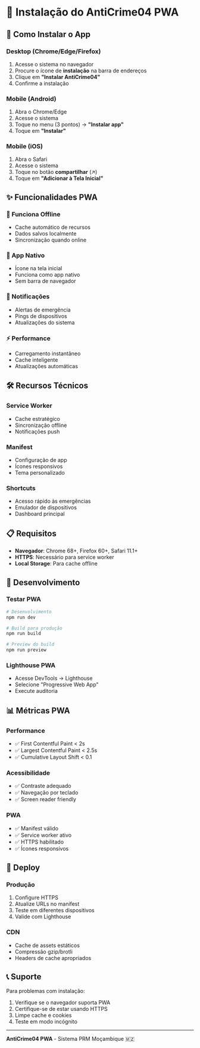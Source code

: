 # 📱 Instalação do AntiCrime04 PWA

## 🎯 **Como Instalar o App**

### **Desktop (Chrome/Edge/Firefox)**
1. Acesse o sistema no navegador
2. Procure o ícone de **instalação** na barra de endereços
3. Clique em **"Instalar AntiCrime04"**
4. Confirme a instalação

### **Mobile (Android)**
1. Abra o Chrome/Edge
2. Acesse o sistema
3. Toque no menu (3 pontos) → **"Instalar app"**
4. Toque em **"Instalar"**

### **Mobile (iOS)**
1. Abra o Safari
2. Acesse o sistema
3. Toque no botão **compartilhar** (↗️)
4. Toque em **"Adicionar à Tela Inicial"**

## ✨ **Funcionalidades PWA**

### **🔄 Funciona Offline**
- Cache automático de recursos
- Dados salvos localmente
- Sincronização quando online

### **📱 App Nativo**
- Ícone na tela inicial
- Funciona como app nativo
- Sem barra de navegador

### **🔔 Notificações**
- Alertas de emergência
- Pings de dispositivos
- Atualizações do sistema

### **⚡ Performance**
- Carregamento instantâneo
- Cache inteligente
- Atualizações automáticas

## 🛠️ **Recursos Técnicos**

### **Service Worker**
- Cache estratégico
- Sincronização offline
- Notificações push

### **Manifest**
- Configuração de app
- Ícones responsivos
- Tema personalizado

### **Shortcuts**
- Acesso rápido às emergências
- Emulador de dispositivos
- Dashboard principal

## 📋 **Requisitos**

- **Navegador**: Chrome 68+, Firefox 60+, Safari 11.1+
- **HTTPS**: Necessário para service worker
- **Local Storage**: Para cache offline

## 🔧 **Desenvolvimento**

### **Testar PWA**
```bash
# Desenvolvimento
npm run dev

# Build para produção
npm run build

# Preview do build
npm run preview
```

### **Lighthouse PWA**
- Acesse DevTools → Lighthouse
- Selecione "Progressive Web App"
- Execute auditoria

## 📊 **Métricas PWA**

### **Performance**
- ✅ First Contentful Paint < 2s
- ✅ Largest Contentful Paint < 2.5s
- ✅ Cumulative Layout Shift < 0.1

### **Acessibilidade**
- ✅ Contraste adequado
- ✅ Navegação por teclado
- ✅ Screen reader friendly

### **PWA**
- ✅ Manifest válido
- ✅ Service worker ativo
- ✅ HTTPS habilitado
- ✅ Ícones responsivos

## 🚀 **Deploy**

### **Produção**
1. Configure HTTPS
2. Atualize URLs no manifest
3. Teste em diferentes dispositivos
4. Valide com Lighthouse

### **CDN**
- Cache de assets estáticos
- Compressão gzip/brotli
- Headers de cache apropriados

## 📞 **Suporte**

Para problemas com instalação:
1. Verifique se o navegador suporta PWA
2. Certifique-se de estar usando HTTPS
3. Limpe cache e cookies
4. Teste em modo incógnito

---

**AntiCrime04 PWA** - Sistema PRM Moçambique 🇲🇿
